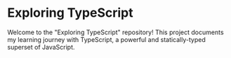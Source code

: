 # Exploring TypeScript

Welcome to the "Exploring TypeScript" repository! This project documents my learning journey with TypeScript, a powerful and statically-typed superset of JavaScript.